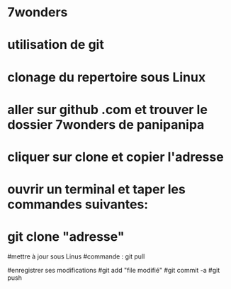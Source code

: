 # 7wonders

# utilisation de git
# 	clonage du repertoire sous Linux
#	aller sur github .com et trouver le dossier 7wonders de panipanipa
#	cliquer sur clone et copier l'adresse
#	ouvrir un terminal et taper les commandes suivantes:
#	git clone "adresse"

#mettre à jour sous Linus
#commande : git pull

#enregistrer ses modifications
#git add "file modifié"
#git commit -a
#git push
